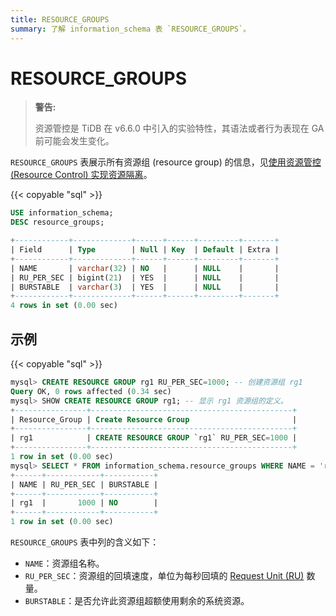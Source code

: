 ```yaml
---
title: RESOURCE_GROUPS
summary: 了解 information_schema 表 `RESOURCE_GROUPS`。
---
```


# RESOURCE_GROUPS

> **警告:**
>
> 资源管控是 TiDB 在 v6.6.0 中引入的实验特性，其语法或者行为表现在 GA 前可能会发生变化。

`RESOURCE_GROUPS` 表展示所有资源组 (resource group) 的信息，见[使用资源管控 (Resource Control) 实现资源隔离](/tidb-resource-control.md)。

{{< copyable "sql" >}}

```sql
USE information_schema;
DESC resource_groups;
```

```sql
+------------+-------------+------+------+---------+-------+
| Field      | Type        | Null | Key  | Default | Extra |
+------------+-------------+------+------+---------+-------+
| NAME       | varchar(32) | NO   |      | NULL    |       |
| RU_PER_SEC | bigint(21)  | YES  |      | NULL    |       |
| BURSTABLE  | varchar(3)  | YES  |      | NULL    |       |
+------------+-------------+------+------+---------+-------+
4 rows in set (0.00 sec)
```

## 示例

{{< copyable "sql" >}}

```sql
mysql> CREATE RESOURCE GROUP rg1 RU_PER_SEC=1000; -- 创建资源组 rg1
Query OK, 0 rows affected (0.34 sec)
mysql> SHOW CREATE RESOURCE GROUP rg1; -- 显示 rg1 资源组的定义。
+----------------+---------------------------------------------+
| Resource_Group | Create Resource Group                       |
+----------------+---------------------------------------------+
| rg1            | CREATE RESOURCE GROUP `rg1` RU_PER_SEC=1000 |
+----------------+---------------------------------------------+
1 row in set (0.00 sec)
mysql> SELECT * FROM information_schema.resource_groups WHERE NAME = 'rg1';
+------+------------+-----------+
| NAME | RU_PER_SEC | BURSTABLE |
+------+------------+-----------+
| rg1  |       1000 | NO        |
+------+------------+-----------+
1 row in set (0.00 sec)
```

`RESOURCE_GROUPS` 表中列的含义如下：

* `NAME`：资源组名称。
* `RU_PER_SEC`：资源组的回填速度，单位为每秒回填的 [Request Unit (RU)](/tidb-resource-control.md#什么是-request-unit-ru) 数量。
* `BURSTABLE`：是否允许此资源组超额使用剩余的系统资源。

